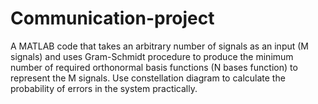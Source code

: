 # Communication-project
A MATLAB code that takes an arbitrary number of signals as an input (M signals)
and uses Gram-Schmidt procedure to produce the minimum number of required orthonormal
basis functions (N bases function) to represent the M signals. Use constellation diagram to
calculate the probability of errors in the system practically.
